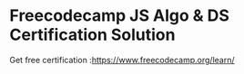 # Freecodecamp JS Algo & DS Certification Solution

Get free certification :https://www.freecodecamp.org/learn/
